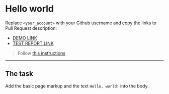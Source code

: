 # Hello world
Replace `<your_account>` with your Github username and copy the links to Pull Request description:
- [DEMO LINK](https://6houston6.github.io/layout_hello-world/)
- [TEST REPORT LINK](https://6houston6.github.io/layout_hello-world/report/html_report/)

> Follow [this instructions](https://mate-academy.github.io/layout_task-guideline/#how-to-solve-the-layout-tasks-on-github)
___

## The task 
Add the basic page markup and the text `Hello, world!` into the body.
